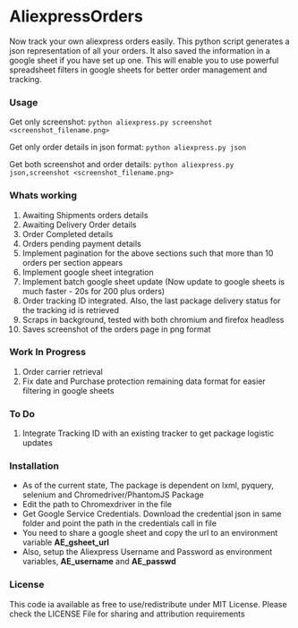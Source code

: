 # AliexpressOrders
Now track your own aliexpress orders easily. This python script generates a json representation of all your orders.
It also saved the information in a google sheet if you have set up one. This will enable you to use powerful spreadsheet filters in google sheets for better order management and tracking.

### Usage
Get only screenshot:
`python aliexpress.py screenshot <screenshot_filename.png>`

Get only order details in json format:
`python aliexpress.py json`

Get both screenshot and order details:
`python aliexpress.py json,screenshot <screenshot_filename.png>`

### Whats working
1. Awaiting Shipments orders details
2. Awaiting Delivery Order details
3. Order Completed details
4. Orders pending payment details
3. Implement pagination for the above sections such that more than 10 orders per section appears
4. Implement google sheet integration
5. Implement batch google sheet update (Now update to google sheets is much faster - 20s for 200 plus orders)
6. Order tracking ID integrated. Also, the last package delivery status for the tracking id is retrieved
7. Scraps in background, tested with both chromium and firefox headless
8. Saves screenshot of the orders page in png format

### Work In Progress
1. Order carrier retrieval
2. Fix date and Purchase protection remaining data format for easier filtering in google sheets

### To Do
1. Integrate Tracking ID with an existing tracker to get package logistic updates

### Installation
* As of the current state, The package is dependent on lxml, pyquery, selenium and Chromedriver/PhantomJS Package
* Edit the path to Chromexdriver in the file
* Get Google Service Credentials. Download the credential json in same folder and point the path in the credentials call in file
* You need to share a google sheet and copy the url to an environment variable **AE_gsheet_url**
* Also, setup the Aliexpress Username and Password as environment variables, **AE_username** and **AE_passwd**

### License
This code ia available as free to use/redistribute under MIT License. Please check the LICENSE File for sharing and attribution requirements
